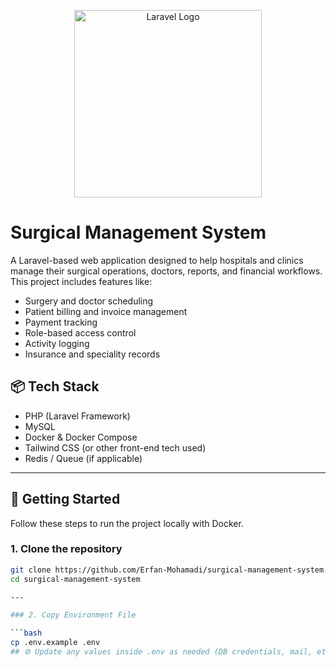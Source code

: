 <p align="center">
  <img src="https://raw.githubusercontent.com/laravel/art/master/logo-lockup/5%20SVG/2%20CMYK/1%20Full%20Color/laravel-logolockup-cmyk-red.svg" width="300" alt="Laravel Logo">
</p>

# Surgical Management System

A Laravel-based web application designed to help hospitals and clinics manage their surgical operations, doctors, reports, and financial workflows. This project includes features like:

- Surgery and doctor scheduling
- Patient billing and invoice management
- Payment tracking
- Role-based access control
- Activity logging
- Insurance and speciality records

## 📦 Tech Stack

- PHP (Laravel Framework)
- MySQL
- Docker & Docker Compose
- Tailwind CSS (or other front-end tech used)
- Redis / Queue (if applicable)

---

## 🚀 Getting Started

Follow these steps to run the project locally with Docker.

### 1. Clone the repository

```bash
git clone https://github.com/Erfan-Mohamadi/surgical-management-system.git
cd surgical-management-system

---

### 2. Copy Environment File

```bash
cp .env.example .env
## ⚙️ Update any values inside .env as needed (DB credentials, mail, etc.)

